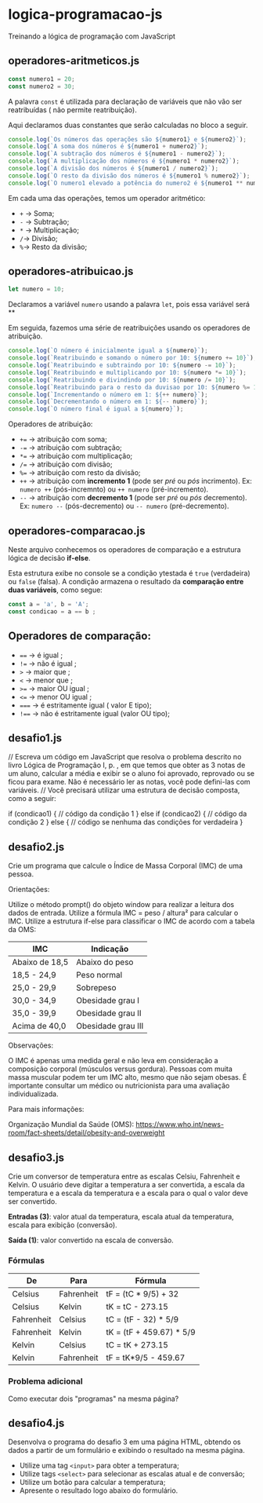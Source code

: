 # logica-programacao-js
Treinando a lógica de programação com JavaScript

## operadores-aritmeticos.js

~~~js
const numero1 = 20;
const numero2 = 30;
~~~

A palavra `const` é utilizada para declaração de variáveis que não vão ser
reatribuídas ( não permite reatribuição).

Aqui declaramos duas constantes que serão calculadas no bloco a seguir.

~~~js
console.log(`Os números das operações são ${numero1} e ${numero2}`);
console.log(`A soma dos números é ${numero1 + numero2}`);
console.log(`A subtração dos números é ${numero1 - numero2}`);
console.log(`A multiplicação dos números é ${numero1 * numero2}`);
console.log(`A divisão dos números é ${numero1 / numero2}`);
console.log(`O resto da divisão dos números é ${numero1 % numero2}`);
console.log(`O numero1 elevado a potência do numero2 é ${numero1 ** numero2}`);
~~~

Em cada uma das operações, temos um operador aritmético:

* `+` -> Soma;
* `-` -> Subtração;
* `*` -> Multiplicação;
* `/`-> Divisão;
* `%`-> Resto da divisão;

## operadores-atribuicao.js

~~~js
let numero = 10;
~~~

Declaramos a variável `numero` usando a palavra `let`, pois essa variável será **

Em seguida, fazemos uma série de reatribuições usando os operadores de atribuição.

~~~js
console.log(`O número é inicialmente igual a ${numero}`);
console.log(`Reatribuindo e somando o número por 10: ${numero += 10}`);
console.log(`Reatribuindo e subtraindo por 10: ${numero -= 10}`);
console.log(`Reatribuindo e multiplicando por 10: ${numero *= 10}`);
console.log(`Reatribuindo e divindindo por 10: ${numero /= 10}`);
console.log(`Reatribuindo para o resto da duvisao por 10: ${numero %= 10}`);
console.log(`Incrementando o número em 1: ${++ numero}`);
console.log(`Decrementando o número em 1: ${-- numero}`);
console.log(`O número final é igual a ${numero}`);
~~~

Operadores de atribuição:

* `+=` -> atribuição com soma;
* `-=` -> atribuição com subtração;
* `*=` -> atribuição com multiplicação;
* `/=` -> atribuição com divisão;
* `%=` -> atribuição com resto da divisão;
* `++` -> atribuição com **incremento 1** (pode ser *pré* ou *pós* incrimento). Ex: `numero ++` (pós-incremnto) ou 
`++ numero` (pré-incremento).
* `--` -> atribuição com **decremento 1** (pode ser *pré* ou *pós* decremento). Ex: `numero --` (pós-decremento) ou
`-- numero` (pré-decremento).

## operadores-comparacao.js

Neste arquivo conhecemos os operadores de comparação e a estrutura lógica de decisão **if-else**.

Esta estrutura exibe no console se a condição ytestada é `true` (verdadeira) 
ou `false` (falsa). A condição armazena o resultado da **comparação entre duas variáveis**, como segue:

~~~js
const a = 'a', b = 'A';
const condicao = a == b ;
 ~~~

 ## Operadores de comparação:

* `==` -> é igual ;
* `!=` -> não é igual ;
* `>` -> maior que ;
* `<` -> menor que ;
* `>=` -> maior OU igual ;
* `<=` -> menor OU igual ;
* `===` -> é estritamente igual ( valor E tipo);
* `!==` -> não é estritamente igual (valor OU tipo);


 ## desafio1.js

// Escreva um código em JavaScript que resolva o problema descrito no livro Lógica de Programação I, p. , em que temos que obter as 3 notas de um aluno, calcular a média e exibir se o aluno foi aprovado, reprovado ou se ficou para exame. Não é necessário ler as notas, você pode defini-las com variáveis.
// Você precisará utilizar uma estrutura de decisão composta, como a seguir:

if (condicao1) {
// código da condição 1
} else if (condicao2) {
// código da condição 2
} else {
// código se nenhuma das condições for verdadeira
}

  ## desafio2.js

Crie um programa que calcule o Índice de Massa Corporal (IMC) de uma pessoa.

Orientações:

Utilize o método prompt() do objeto window para realizar a leitura dos dados de entrada.
Utilize a fórmula IMC = peso / altura² para calcular o IMC.
Utilize a estrutura if-else para classificar o IMC de acordo com a tabela da OMS:

IMC | Indicação
----- | -----
Abaixo de 18,5	| Abaixo do peso
18,5 - 24,9	| Peso normal
25,0 - 29,9	| Sobrepeso
30,0 - 34,9	| Obesidade grau I
35,0 - 39,9	| Obesidade grau II
Acima de 40,0 |	Obesidade grau III

Observações:

O IMC é apenas uma medida geral e não leva em consideração a composição corporal (músculos versus gordura).
Pessoas com muita massa muscular podem ter um IMC alto, mesmo que não sejam obesas.
É importante consultar um médico ou nutricionista para uma avaliação individualizada.

Para mais informações:

Organização Mundial da Saúde (OMS): <https://www.who.int/news-room/fact-sheets/detail/obesity-and-overweight>

   ## desafio3.js

Crie um conversor de temperatura entre as escalas Celsiu, Fahrenheit e Kelvin. O usuário deve digitar a temperatura a ser convertida, a escala da temperatura e a escala da temperatura e a escala para o qual o valor deve ser convertido.

**Entradas (3)**: valor atual da temperatura, escala atual da temperatura, escala para exibição (conversão).

**Saída (1)**: valor convertido na escala de conversão.

  ### Fórmulas

De | Para | Fórmula
--- | --- | ----
Celsius | Fahrenheit | tF = (tC * 9/5) + 32
Celsius | Kelvin | tK = tC - 273.15
Fahrenheit | Celsius | tC = (tF - 32) * 5/9
Fahrenheit | Kelvin | tK = (tF + 459.67) * 5/9
Kelvin | Celsius | tC = tK + 273.15
Kelvin | Fahrenheit | tF = tK*9/5 - 459.67

  ### Problema adicional

Como executar dois "programas" na mesma página?

  ## desafio4.js

Desenvolva o programa do desafio 3 em uma página HTML, obtendo os dados a partir de um formulário e exibindo o resultado na mesma página.

* Utilize uma tag `<input>` para obter a temperatura;
* Utilize tags `<select>` para selecionar as escalas atual e de conversão;
* Utilize um botão para calcular a temperatura;
* Apresente o resultado logo abaixo do formulário.


